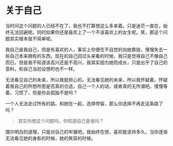 # 关于自己

当时问这个问题的人已经不在了，我也不打算想这么多来着。只是迷茫一直在，始终无法回避呢。同时如果你还是喜欢上了一个不该喜欢上的女生呢。笑，那这个问题其实根本就不简单呢。

我自己是我自己，但是有喜欢的人，事实上你便在不自觉的向她靠拢，慢慢失去一些自己本来拥有的东西。现在的自己回过头来看的时候，我只是觉得自己不像自己而已。但是我不知道该高兴还是不高兴，我其实因为她而成长，只是出乎了自己的意料，和自己当初设想的也不一样。

无法看见自己的未来，所以我挺担心的。无法看见她的未来，所以我怀疑着。怀疑着我自己的所想所思是否真的合适，自己一个人的话，或者真的无所谓吧。慢慢等着，习惯了，但是你会孤独不是吗？

一个人无法走过所有的路。和她在一起，选择停留，那么你选择不再走这条路了吗？

> 其实你想这个问题吗，你知道自己是谁吗？

偶尔明白的道理，只是对自己的牢骚吧。我始终在想，喜欢能坚持多久，当你逐渐无法看见她的身影的时候，她的笑容的时候。
